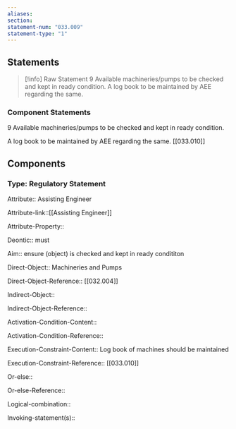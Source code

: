 ```yaml
---
aliases: 
section: 
statement-num: "033.009"
statement-type: "1"
---
```

## Statements 
> [!info] Raw Statement
> 9 Available machineries/pumps to be checked and kept in ready condition. A log book to be maintained by AEE regarding the same.  
> 

### Component Statements
9 Available machineries/pumps to be checked and kept in ready condition. 

A log book to be maintained by AEE regarding the same.  [[033.010]]
## Components
### Type: Regulatory Statement
Attribute:: Assisting Engineer

Attribute-link::[[Assisting Engineer]]

Attribute-Property::


Deontic:: must


Aim:: ensure (object) is checked and kept in ready condititon


Direct-Object:: Machineries and Pumps

Direct-Object-Reference::  [[032.004]]


Indirect-Object::

Indirect-Object-Reference:: 


Activation-Condition-Content::

Activation-Condition-Reference:: 


Execution-Constraint-Content:: Log book of machines should be maintained

Execution-Constraint-Reference::  [[033.010]]


Or-else::

Or-else-Reference:: 


Logical-combination::


Invoking-statement(s)::
